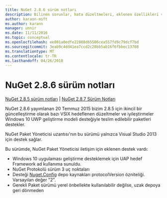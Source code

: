 ```yaml
---
title: NuGet 2.8.6 sürüm notları
description: Bilinen sorunlar, hata düzeltmeleri, eklenen özellikleri ve dcr NuGet 2.8.6 dahil etmek için sürüm notları.
author: karann-msft
ms.author: karann
manager: unnir
ms.date: 11/11/2016
ms.topic: conceptual
ms.openlocfilehash: ee801a0edfe22888d65506cea557fd9c79dcf7bd
ms.sourcegitcommit: 3eab9c4dd41ea7ccd2c28bb5ab16f6fbbec13708
ms.translationtype: MT
ms.contentlocale: tr-TR
ms.lasthandoff: 04/26/2018
---
```

# <a name="nuget-286-release-notes"></a>NuGet 2.8.6 sürüm notları

[NuGet 2.8.5 sürüm notları](../release-notes/nuget-2.8.5.md) | [NuGet 2.8.7 Sürüm Notları](../release-notes/nuget-2.8.7.md)

NuGet 2.8.6 yayımlanan 20 Temmuz 2015 bizim 2.8.5 için ikincil bir güncelleştirme olarak bazı VSIX hedeflenen düzeltmeler ve iyileştirmeler Windows 10 UWP geliştirme modeli desteğiyle teslim edilebilir paketleri destekler.

NuGet Paket Yöneticisi uzantısı'nın bu sürümü yalnızca Visual Studio 2013 için destek sağlar.

Bu sürümde, NuGet Paket Yöneticisi iletişim için eklenen destek vardı:

* Windows 10 uygulaması geliştirme desteklemek için UAP hedef Framework ad kullanıma sunuldu.
* NuGet Protokolü sürüm 3 uç noktaları
* Desteği [Nuget.Config](../consume-packages/configuring-nuget-behavior.md) depo kaynakları protocolVersion özniteliği. Varsayılan değer "2".
* Gerekli Paket sürümü yerel önbellekte kullanılabilir değilse, uzak depoya geri dönmeden